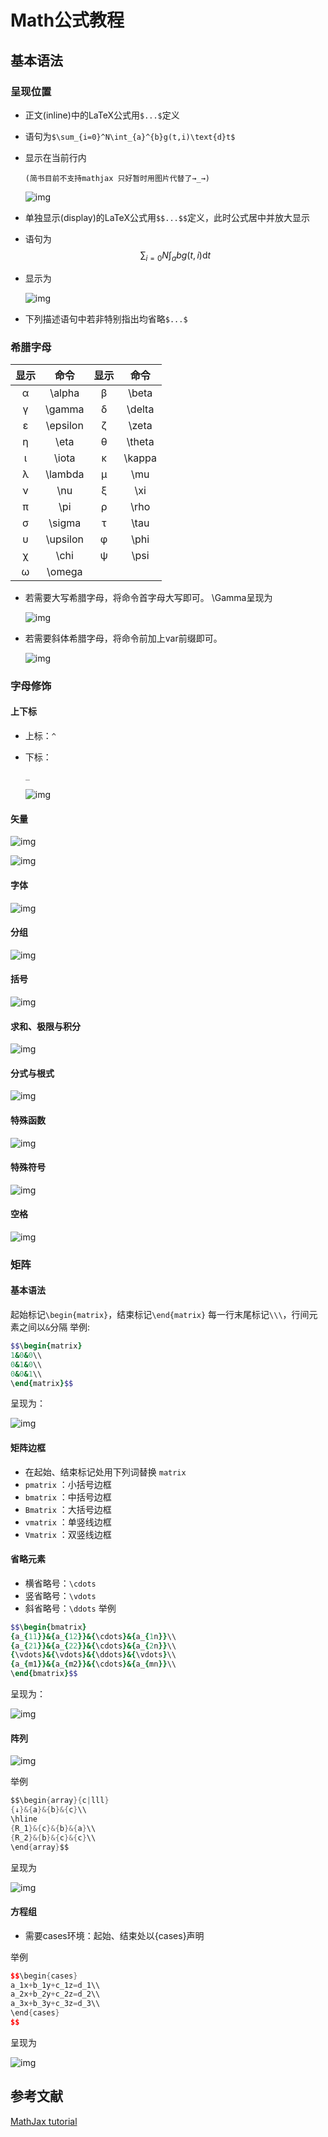 # Math公式教程

## 基本语法

### 呈现位置

- 正文(inline)中的LaTeX公式用`$...$`定义

- 语句为`$\sum_{i=0}^N\int_{a}^{b}g(t,i)\text{d}t$`

- 显示在当前行内

    ```
    (简书目前不支持mathjax 只好暂时用图片代替了→_→)
    ```

    ![img](./pic/06-01.png)

- 单独显示(display)的LaTeX公式用`$$...$$`定义，此时公式居中并放大显示

- 语句为$$\sum_{i=0}N\int_{a}{b}g(t,i)\text{d}t$$

- 显示为

    ![img](./pic/06-02.png)

- 下列描述语句中若非特别指出均省略`$...$`

### 希腊字母

| 显示 |   命令   | 显示 |  命令  |
| :--: | :------: | :--: | :----: |
|  α   |  \alpha  |  β   | \beta  |
|  γ   |  \gamma  |  δ   | \delta |
|  ε   | \epsilon |  ζ   | \zeta  |
|  η   |   \eta   |  θ   | \theta |
|  ι   |  \iota   |  κ   | \kappa |
|  λ   | \lambda  |  μ   |  \mu   |
|  ν   |   \nu    |  ξ   |  \xi   |
|  π   |   \pi    |  ρ   |  \rho  |
|  σ   |  \sigma  |  τ   |  \tau  |
|  υ   | \upsilon |  φ   |  \phi  |
|  χ   |   \chi   |  ψ   |  \psi  |
|  ω   |  \omega  |      |        |

- 若需要大写希腊字母，将命令首字母大写即可。
    \Gamma呈现为

    ![img](./pic/06-03.png)

- 若需要斜体希腊字母，将命令前加上var前缀即可。

    ![img](./pic/06-04.png)

### 字母修饰

#### 上下标

- 上标：`^`

- 下标：

    ```
    _
    ```

    ![img](./pic/06-05.png)

#### 矢量

![img](./pic/06-06.png)

![img](./pic/06-07.png)

#### 字体

![img](./pic/06-08.png)

#### 分组

![img](./pic/06-09.png)

#### 括号

![img](./pic/06-10.png)

#### 求和、极限与积分

![img](./pic/06-11.png)

#### 分式与根式

![img](./pic/06-12.png)

#### 特殊函数

![img](./pic/06-13.png)

#### 特殊符号

![img](./pic/06-14.png)

#### 空格

![img](./pic/06-15.png)

### 矩阵

#### 基本语法

起始标记`\begin{matrix}`，结束标记`\end{matrix}`
每一行末尾标记`\\\`，行间元素之间以`&`分隔
举例:

```ruby
$$\begin{matrix}
1&0&0\\
0&1&0\\
0&0&1\\
\end{matrix}$$
```

呈现为：

![img](./pic/06-16.png)

#### 矩阵边框

- 在起始、结束标记处用下列词替换 `matrix`
- `pmatrix` ：小括号边框
- `bmatrix` ：中括号边框
- `Bmatrix` ：大括号边框
- `vmatrix` ：单竖线边框
- `Vmatrix` ：双竖线边框

#### 省略元素

- 横省略号：`\cdots`
- 竖省略号：`\vdots`
- 斜省略号：`\ddots`
    举例

```ruby
$$\begin{bmatrix}
{a_{11}}&{a_{12}}&{\cdots}&{a_{1n}}\\
{a_{21}}&{a_{22}}&{\cdots}&{a_{2n}}\\
{\vdots}&{\vdots}&{\ddots}&{\vdots}\\
{a_{m1}}&{a_{m2}}&{\cdots}&{a_{mn}}\\
\end{bmatrix}$$
```

呈现为：

![img](./pic/06-17.png)

#### 阵列

![img](./pic/06-18.png)

举例

```swift
$$\begin{array}{c|lll}
{↓}&{a}&{b}&{c}\\
\hline
{R_1}&{c}&{b}&{a}\\
{R_2}&{b}&{c}&{c}\\
\end{array}$$
```

呈现为

![img](./pic/06-19.png)

#### 方程组

- 需要cases环境：起始、结束处以{cases}声明

举例

```cpp
$$\begin{cases}
a_1x+b_1y+c_1z=d_1\\
a_2x+b_2y+c_2z=d_2\\
a_3x+b_3y+c_3z=d_3\\
\end{cases}
$$
```

呈现为

![img](./pic/06-20.png)

## 参考文献

[MathJax tutorial](https://link.jianshu.com/?t=http://meta.math.stackexchange.com/questions/5020/mathjax-basic-tutorial-and-quick-reference)